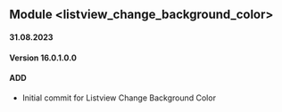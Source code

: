 ## Module <listview_change_background_color>

#### 31.08.2023
#### Version 16.0.1.0.0
#### ADD
- Initial commit for Listview Change Background Color




